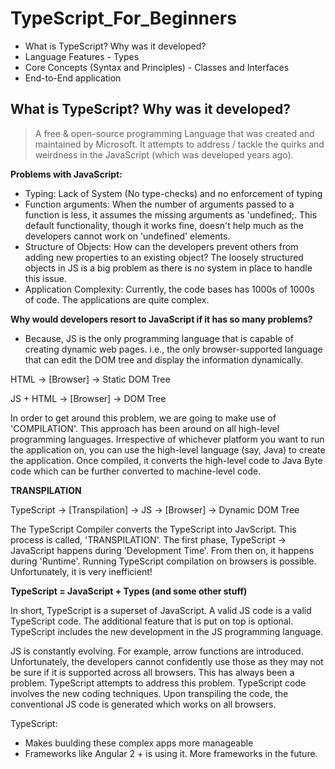 # TypeScript_For_Beginners

- What is TypeScript? Why was it developed?
- Language Features - Types
- Core Concepts (Syntax and Principles) - Classes and Interfaces
- End-to-End application

What is TypeScript? Why was it developed? 
-----------------------------------------
> A free & open-source programming Language that was created and maintained by Microsoft. It attempts to address / tackle the quirks and weirdness in the JavaScript (which was developed years ago). 

**Problems with JavaScript:**
- Typing: Lack of System (No type-checks) and no enforcement of typing
- Function arguments: When the number of arguments passed to a function is less, it assumes the missing arguments as 'undefined;. This default functionality, though it works fine, doesn't help much as the developers cannot work on 'undefined' elements. 
- Structure of Objects: How can the developers prevent others from adding new properties to an existing object? The loosely structured objects in JS is a big problem as there is no system in place to handle this issue.
- Application Complexity: Currently, the code bases has 1000s of 1000s of code. The applications are quite complex. 

**Why would developers resort to JavaScript if it has so many problems?**
- Because, JS is the only programming language that is capable of creating dynamic web pages. i.e., the only browser-supported language that can edit the DOM tree and display the information dynamically. 

HTML -> [Browser] -> Static DOM Tree

JS + HTML -> [Browser] -> DOM Tree <which can be altered dynamically>
  
In order to get around this problem, we are going to make use of 'COMPILATION'. This approach has been around on all high-level programming languages. Irrespective of whichever platform you want to run the application on, you can use the high-level language (say, Java) to create the application. Once compiled, it converts the high-level code to Java Byte code which can be further converted to machine-level code. 

**TRANSPILATION**

TypeScript -> [Transpilation] -> JS -> [Browser] -> Dynamic DOM Tree

The TypeScript Compiler converts the TypeScript into JavScript. This process is called, 'TRANSPILATION'. The first phase, TypeScript -> JavaScript happens during 'Development Time'. From then on, it happens during 'Runtime'. Running TypeScript compilation on browsers is possible. Unfortunately, it is very inefficient!

**TypeScript = JavaScript + Types (and some other stuff)**

In short, TypeScript is a superset of JavaScript. A valid JS code is a valid TypeScript code. The additional feature that is put on top is optional. TypeScript includes the new development in the JS programming language. 

JS is constantly evolving. For example, arrow functions are introduced. Unfortunately, the developers cannot confidently use those as they may not be sure if it is supported across all browsers. This has always been a problem. TypeScript attempts to address this problem. TypeScript code involves the new coding techniques. Upon transpiling the code, the conventional JS code is generated which works on all browsers. 

TypeScript:
- Makes buulding these complex apps more manageable
- Frameworks like Angular 2 + is using it. More frameworks in the future. 
 





